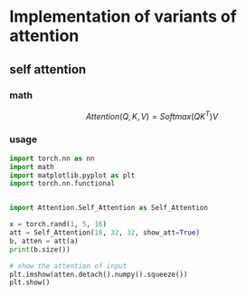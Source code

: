 # Implementation of variants of attention

## self attention

[paper]: https://arxiv.org/abs/1706.03762	"Transformer"



### math

$$
Attention(Q,K,V)=Softmax(QK^T)V
$$

### usage

```python
import torch.nn as nn
import math
import matplotlib.pyplot as plt
import torch.nn.functional


import Attention.Self_Attention as Self_Attention

x = torch.rand(1, 5, 16)
att = Self_Attention(16, 32, 32, show_att=True)
b, atten = att(a)
print(b.size())

# show the attention of input
plt.imshow(atten.detach().numpy().squeeze())
plt.show()
```

